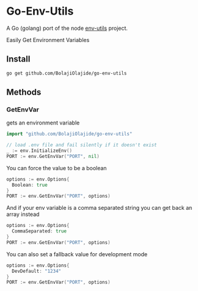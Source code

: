 # Go-Env-Utils

A Go (golang) port of the node [env-utils](https://github.com/danethurber/env-utils) project.

Easily Get Environment Variables

## Install

```sh
go get github.com/BolajiOlajide/go-env-utils
```

## Methods

### GetEnvVar

gets an environment variable

```go
import "github.com/BolajiOlajide/go-env-utils"

// load .env file and fail silently if it doesn't exist
_ := env.InitializeEnv()
PORT := env.GetEnvVar("PORT", nil)
```

You can force the value to be a boolean

```go
options := env.Options{
  Boolean: true
}
PORT := env.GetEnvVar("PORT", options)
```

And if your env variable is a comma separated string you can get back an array instead

```go
options := env.Options{
  CommaSeparated: true
}
PORT := env.GetEnvVar("PORT", options)
```

You can also set a fallback value for development mode

```go
options := env.Options{
  DevDefault: "1234"
}
PORT := env.GetEnvVar("PORT", options)
```

